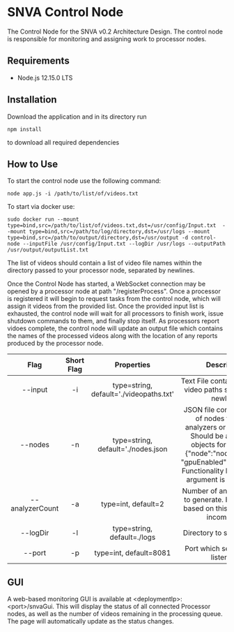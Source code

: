 # SNVA Control Node

The Control Node for the SNVA v0.2 Architecture Design. The control node is responsible for monitoring and assigning work to processor nodes.

## Requirements

- Node.js 12.15.0 LTS

## Installation

Download the application and in its directory run
```
npm install 
```
to download all required dependencies

## How to Use

To start the control node use the following command:

```
node app.js -i /path/to/list/of/videos.txt
```

To start via docker use:
```
sudo docker run --mount type=bind,src=/path/to/list/of/videos.txt,dst=/usr/config/Input.txt  --mount type=bind,src=/path/to/log/directory,dst=/usr/logs --mount type=bind,src=/path/to/output/directory,dst=/usr/output -d control-node --inputFile /usr/config/Input.txt --logDir /usr/logs --outputPath /usr/output/outputList.txt
```

The list of videos should contain a list of video file names within the directory passed to your processor node, separated by newlines.

Once the Control Node has started, a WebSocket connection may be opened by a processor node at path "/registerProcess".  Once a processor is registered it will begin to request tasks from the control node, which will assign it videos from the provided list.  Once the provided input list is exhausted, the control node will wait for all processors to finish work, issue shutdown commands to them, and finally stop itself. As processors report vidoes complete, the control node will update an output file which contains the names of the processed videos along with the location of any reports produced by the processor node.


Flag | Short Flag | Properties | Description
:------:|:---------------:|:---------------------:|:-----------:
--input|-i|type=string, default='./videopaths.txt'|Text File containing a list of video paths separated by newlines
--nodes|-n|type=string, default='./nodes.json| JSON file containing a list of nodes to use as analyzers or processors. Should be an array of objects formatted as: {"node":"nodeLocation", "gpuEnabled":"true\|false"}. Functionality based on this argument is incomplete.
--analyzerCount|-a|type=int, default=2|Number of analyzer nodes to generate. Functionality based on this argument is incomplete.
--logDir|-l|type=string, default=./logs|Directory to save log files.
--port|-p|type=int, default=8081|Port which server should listen on.

## GUI

A web-based monitoring GUI is available at \<deploymentIp\>:\<port\>/snvaGui. This will display the status of all connected Processor nodes, as well as the number of videos remaining in the processing queue. The page will automatically update as the status changes.
